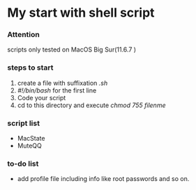 # My start with shell script

### Attention 

scripts only tested on MacOS Big Sur(11.6.7 )

### steps to start


1. create a file with suffixation *.sh*
2. *#!/bin/bash* for the first line
3. Code your script
4. cd to this directory and execute *chmod 755 filenme*

### script list

- MacState
- MuteQQ

### to-do list

- add profile file including info like root passwords and so on.

